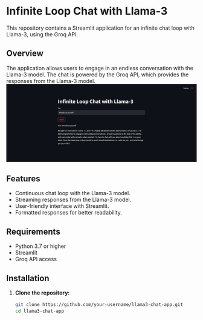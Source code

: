 # Infinite Loop Chat with Llama-3

This repository contains a Streamlit application for an infinite chat loop with Llama-3, using the Groq API.

## Overview

The application allows users to engage in an endless conversation with the Llama-3 model. The chat is powered by the Groq API, which provides the responses from the Llama-3 model.
![Screenshot](https://github.com/NavneetRajSingh/Infinite-loop-chat-wiith-llama-3/blob/main/Screenshot%202024-06-16%20145624.png)
## Features

- Continuous chat loop with the Llama-3 model.
- Streaming responses from the Llama-3 model.
- User-friendly interface with Streamlit.
- Formatted responses for better readability.

## Requirements

- Python 3.7 or higher
- Streamlit
- Groq API access

## Installation

1. **Clone the repository:**

   ```bash
   git clone https://github.com/your-username/llama3-chat-app.git
   cd llama3-chat-app
